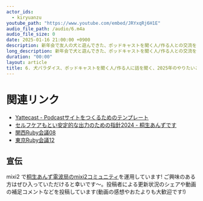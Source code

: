 ```yaml
---
actor_ids:
  - kiryuanzu
youtube_path: "https://www.youtube.com/embed/JRYxqRj6H1E"
audio_file_path: /audio/6.m4a
audio_file_size: 0
date: 2025-01-16 21:00:00 +0900
description: 新年会で友人の犬と遊んできた、ポッドキャストを聞く人/作る人との交流をする、静的サイトを作ろう、今年一年のやりたいことリストの一部について話しています。
long_description: 新年会で犬と遊んできた、ポッドキャストを聞く人/作る人との交流をする、静的サイトを作ろう、今年一年のやりたいことリストの一部について話しています。<br><ul><li>00:00 こんにちは</li><li>00:23 今日の静止画(おもち in 新年会)</li><li>01:09 犬を眺め、触れ合えて最高</li><li>02:31 ポッドキャストを聞く人/作る人の話を聞く機会があった</li><li>03:24 よく聞いてる人のニーズをヒアリングしたい</li><li>04:44 やってる側の人とも話が広がる</li><li>05:40 思ってたより音声が聞こえやすいらしくてよかった</li><li>06:40 自分のポッドキャストで何話してる？</li><li>07:54 聞いてもらえるのありがたい/対面時の会話を広げやすいメリットがある</li><li>09:14 ポッドキャストリスナー界隈への解像度が上がった</li><li>10:00 同人誌コミュニティと近いかも</li><li>10:45 今後のイベントでもコミュニケーションできそう</li><li>11:00 今月の目標 桐生あんず電波局の公式HPを作る</li><li>11:49 Yattecast を fork して静的サイトを作る作戦</li><li>13:00 ロマンとしては Rails で管理画面作ってみたい</li><li>13:40 まずは動くものを作ろうというノリ</li><li>14:16 1月も半分過ぎますからね</li><li>14:26 コロナ以前からのポッドキャスト文化</li><li>16:10 会ったことのある方のポッドキャスト聞くの面白い</li><li>17:04 2025やりたいことリストを先週作ってた</li><li>17:45 始めたものを継続したい/新しいことをやるハードルより続けるハードルを感じつつある</li><li>18:27 絵を描くのがなかなか続かない/優先順位の整理</li><li>19:02 上から3つ読み上げていく</li><li>21:18 関西Ruby会議を視野に入れる</li><li>23:06 ポッドキャストも継続していきたいね</li><li>24:02 成功体験のバリエーションを広げてみたい</li><li>25:41 最上位テーマ 健康/運動も要はバランス</li><li>26:37 東京Ruby会議12 にいく(訂正 すみません川崎じゃなくて横浜でした!!)</li><li>27:12 いつもの挨拶</li></ul>
duration: "00:00"
layout: article
title: 6. 犬パラダイス、ポッドキャストを聞く人/作る人に話を聞く、2025年のやりたいことに触れる
---
```


# 関連リンク
- [Yattecast - Podcastサイトをつくるためのテンプレート](https://r7kamura.github.io/yattecast/)
- [セルフケアもとい安定的な出力のための指針2024 - 桐生あんずです](https://kiryuanzu.hatenablog.com/entry/2024/11/10/160723)
- [関西Ruby会議08](https://regional.rubykaigi.org/kansai08/)
- [東京Ruby会議12](https://regional.rubykaigi.org/tokyo12/)

## 宣伝
mixi2 で[桐生あんず電波局のmixi2コミュニティ](https://mixi.social/communities/c1b83199-775c-449a-84a8-081b2599dc03?r=im3ttqwp0uxl)を運用しています! ご興味のある方はぜひ入っていただけると幸いです〜。投稿者による更新状況のシェアや動画の補足コメントなどを投稿しています(動画の感想やおたよりも大歓迎です!)
